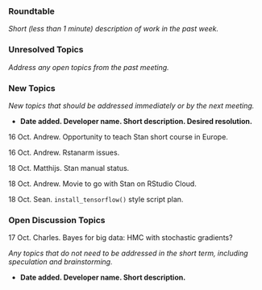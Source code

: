 ### Roundtable
_Short (less than 1 minute) description of work in the past week._

### Unresolved Topics
_Address any open topics from the past meeting._

### New Topics
_New topics that should be addressed immediately or by the next
meeting._

* __Date added. Developer name.  Short description.  Desired resolution.__

16 Oct.  Andrew.  Opportunity to teach Stan short course in Europe.

16 Oct.  Andrew.  Rstanarm issues.

18 Oct. Matthijs. Stan manual status.

18 Oct.  Andrew.  Movie to go with Stan on RStudio Cloud.

18 Oct. Sean. `install_tensorflow()` style script plan.

### Open Discussion Topics

17 Oct. Charles. Bayes for big data: HMC with stochastic gradients?

_Any topics that do not need to be addressed in the short term,
including speculation and brainstorming._

* __Date added. Developer name.  Short description.__
